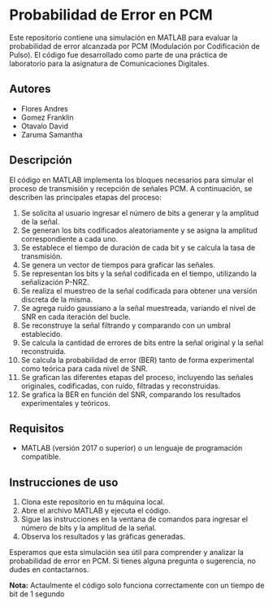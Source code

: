# Probabilidad de Error en PCM

Este repositorio contiene una simulación en MATLAB para evaluar la probabilidad de error alcanzada por PCM (Modulación por Codificación de Pulso). El código fue desarrollado como parte de una práctica de laboratorio para la asignatura de Comunicaciones Digitales.

## Autores
- Flores Andres
- Gomez Franklin
- Otavalo David
- Zaruma Samantha

## Descripción

El código en MATLAB implementa los bloques necesarios para simular el proceso de transmisión y recepción de señales PCM. A continuación, se describen las principales etapas del proceso:

1. Se solicita al usuario ingresar el número de bits a generar y la amplitud de la señal.
2. Se generan los bits codificados aleatoriamente y se asigna la amplitud correspondiente a cada uno.
3. Se establece el tiempo de duración de cada bit y se calcula la tasa de transmisión.
4. Se genera un vector de tiempos para graficar las señales.
5. Se representan los bits y la señal codificada en el tiempo, utilizando la señalización P-NRZ.
6. Se realiza el muestreo de la señal codificada para obtener una versión discreta de la misma.
7. Se agrega ruido gaussiano a la señal muestreada, variando el nivel de SNR en cada iteración del bucle.
8. Se reconstruye la señal filtrando y comparando con un umbral establecido.
9. Se calcula la cantidad de errores de bits entre la señal original y la señal reconstruida.
10. Se calcula la probabilidad de error (BER) tanto de forma experimental como teórica para cada nivel de SNR.
11. Se grafican las diferentes etapas del proceso, incluyendo las señales originales, codificadas, con ruido, filtradas y reconstruidas.
12. Se grafica la BER en función del SNR, comparando los resultados experimentales y teóricos.

## Requisitos
- MATLAB (versión 2017 o superior) o un lenguaje de programación compatible.

## Instrucciones de uso
1. Clona este repositorio en tu máquina local.
2. Abre el archivo MATLAB y ejecuta el código.
3. Sigue las instrucciones en la ventana de comandos para ingresar el número de bits y la amplitud de la señal.
4. Observa los resultados y las gráficas generadas.

Esperamos que esta simulación sea útil para comprender y analizar la probabilidad de error en PCM. Si tienes alguna pregunta o sugerencia, no dudes en contactarnos.

**Nota:** Actaulmente el código solo funciona correctamente con un tiempo de bit de 1 segundo

